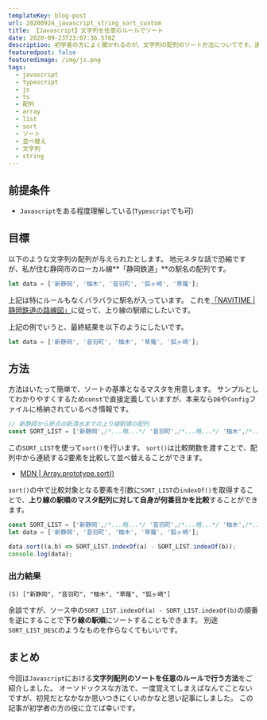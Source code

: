 ```yaml
---
templateKey: blog-post
url: 20200924_javascript_string_sort_custom
title: 【Javascript】文字列を任意のルールでソート
date: 2020-09-23T23:07:36.570Z
description: 初学者の方によく聞かれるのが、文字列の配列のソート方法についてです。通常通りsotr関数を使うと、文字コード順にはなりますが、そうではなくて任意のルールに基づいてソートする場合の方法がわからなくなるケースが多いようです。今回は簡単なサンプルを用いて任意ルールの文字列ソートを行う方法をご紹介します。
featuredpost: false
featuredimage: /img/js.png
tags:
  - javascript
  - typescript
  - js
  - ts
  - 配列
  - array
  - list
  - sort
  - ソート
  - 並べ替え
  - 文字列
  - string
---
```

## 前提条件
- `Javascript`をある程度理解している(`Typescript`でも可)

## 目標
以下のような文字列の配列が与えられたとします。
地元ネタな話で恐縮ですが、私が住む静岡市のローカル線**「静岡鉄道」**の駅名の配列です。

```javascript
let data = ['新静岡', '柚木', '音羽町', '狐ヶ崎', '草薙'];
```

上記は特にルールもなくバラバラに駅名が入っています。
これを[「NAVITIME | 静岡鉄道の路線図」](https://www.navitime.co.jp/railroad/00000730/%E9%9D%99%E5%B2%A1%E9%89%84%E9%81%93)に従って、上り線の駅順にしたいです。

上記の例でいうと、最終結果を以下のようにしたいです。

```javascript
let data = ['新静岡', '音羽町', '柚木', '草薙', '狐ヶ崎'];
```

## 方法
方法はいたって簡単で、ソートの基準となるマスタを用意します。
サンプルとしてわかりやすくするため`const`で直接定義していますが、本来なら`DB`や`Config`ファイルに格納されているべき情報です。

```javascript
// 新静岡から終点の新清水までの上り線駅順の配列
const SORT_LIST = ['新静岡',/*...略...*/ '音羽町',/*...略...*/ '柚木',/*...略...*/ '草薙',/*...略...*/ '狐ヶ崎',/*...略...*/ '新清水'];
```

この`SORT_LIST`を使って`sort()`を行います。
`sort()`は比較関数を渡すことで、配列中から連続する2要素を比較して並べ替えることができます。

- [MDN | Array.prototype.sort()](https://developer.mozilla.org/ja/docs/Web/JavaScript/Reference/Global_Objects/Array/sort)

`sort()`の中で比較対象となる要素を引数に`SORT_LIST`の`indexOf()`を取得することで、**上り線の駅順のマスタ配列に対して自身が何番目かを比較**することができます。

```javascript
const SORT_LIST = ['新静岡',/*...略...*/ '音羽町',/*...略...*/ '柚木',/*...略...*/ '草薙',/*...略...*/ '狐ヶ崎',/*...略...*/ '新清水'];
let data = ['新静岡', '音羽町', '柚木', '草薙', '狐ヶ崎'];

data.sort((a,b) => SORT_LIST.indexOf(a) - SORT_LIST.indexOf(b));
console.log(data);
```

### 出力結果

```shell
(5) ["新静岡", "音羽町", "柚木", "草薙", "狐ヶ崎"]
```

余談ですが、ソース中の`SORT_LIST.indexOf(a) - SORT_LIST.indexOf(b)`の順番を逆にすることで**下り線の駅順**にソートすることもできます。
別途`SORT_LIST_DESC`のようなものを作らなくてもいいです。

## まとめ
今回は`Javascript`における**文字列配列のソートを任意のルールで行う方法**をご紹介しました。
オーソドックスな方法で、一度覚えてしまえばなんてことないですが、初見だとなかなか思いつきにくいのかなと思い記事にしました。
この記事が初学者の方の役に立てば幸いです。